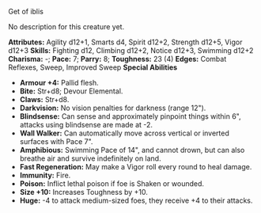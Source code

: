 Get of iblis

No description for this creature yet.

**Attributes:** Agility d12+1, Smarts d4, Spirit d12+2, Strength d12+5,
Vigor d12+3
**Skills:** Fighting d12, Climbing d12+2, Notice d12+3, Swimming d12+2
**Charisma:** -; **Pace:** 7; **Parry:** 8; **Toughness:** 23 (4)
**Edges:** Combat Reflexes, Sweep, Improved Sweep
**Special Abilities**
- **Armour +4:** Pallid flesh.
- **Bite:** Str+d8; Devour Elemental.
- **Claws:** Str+d8.
- **Darkvision:** No vision penalties for darkness (range 12").
- **Blindsense:** Can sense and approximately pinpoint things within
6", attacks using blindsense are made at -2.
- **Wall Walker:** Can automatically move across vertical or inverted
surfaces with Pace 7".
- **Amphibious:** Swimming Pace of 14", and cannot drown, but can also
breathe air and survive indefinitely on land.
- **Fast Regeneration:** May make a Vigor roll every round to heal
damage.
- **Immunity:** Fire.
- **Poison:** Inflict lethal poison if foe is Shaken or wounded.
- **Size +10:** Increases Toughness by +10.
- **Huge:** -4 to attack medium-sized foes, they receive +4 to their
attacks.

